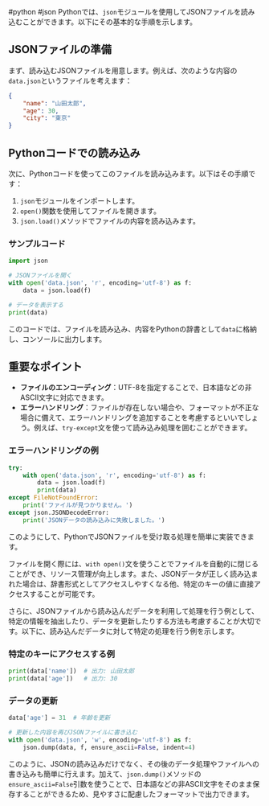 #python #json
Pythonでは、`json`モジュールを使用してJSONファイルを読み込むことができます。以下にその基本的な手順を示します。

## JSONファイルの準備

まず、読み込むJSONファイルを用意します。例えば、次のような内容の`data.json`というファイルを考えます：

```json
{
    "name": "山田太郎",
    "age": 30,
    "city": "東京"
}
```

## Pythonコードでの読み込み

次に、Pythonコードを使ってこのファイルを読み込みます。以下はその手順です：

1. `json`モジュールをインポートします。
2. `open()`関数を使用してファイルを開きます。
3. `json.load()`メソッドでファイルの内容を読み込みます。

### サンプルコード

```python
import json

# JSONファイルを開く
with open('data.json', 'r', encoding='utf-8') as f:
    data = json.load(f)

# データを表示する
print(data)
```

このコードでは、ファイルを読み込み、内容をPythonの辞書として`data`に格納し、コンソールに出力します。

## 重要なポイント

- **ファイルのエンコーディング**：UTF-8を指定することで、日本語などの非ASCII文字に対応できます。
- **エラーハンドリング**：ファイルが存在しない場合や、フォーマットが不正な場合に備えて、エラーハンドリングを追加することを考慮するといいでしょう。例えば、`try-except`文を使って読み込み処理を囲むことができます。

### エラーハンドリングの例

```python
try:
    with open('data.json', 'r', encoding='utf-8') as f:
        data = json.load(f)
        print(data)
except FileNotFoundError:
    print('ファイルが見つかりません。')
except json.JSONDecodeError:
    print('JSONデータの読み込みに失敗しました。')
```

このようにして、PythonでJSONファイルを受け取る処理を簡単に実装できます。

ファイルを開く際には、`with open()`文を使うことでファイルを自動的に閉じることができ、リソース管理が向上します。また、JSONデータが正しく読み込まれた場合は、辞書形式としてアクセスしやすくなる他、特定のキーの値に直接アクセスすることが可能です。

さらに、JSONファイルから読み込んだデータを利用して処理を行う例として、特定の情報を抽出したり、データを更新したりする方法も考慮することが大切です。以下に、読み込んだデータに対して特定の処理を行う例を示します。

### 特定のキーにアクセスする例

```python
print(data['name'])  # 出力: 山田太郎
print(data['age'])   # 出力: 30
```

### データの更新

```python
data['age'] = 31  # 年齢を更新

# 更新した内容を再びJSONファイルに書き込む
with open('data.json', 'w', encoding='utf-8') as f:
    json.dump(data, f, ensure_ascii=False, indent=4)
```

このように、JSONの読み込みだけでなく、その後のデータ処理やファイルへの書き込みも簡単に行えます。加えて、`json.dump()`メソッドの`ensure_ascii=False`引数を使うことで、日本語などの非ASCII文字をそのまま保存することができるため、見やすさに配慮したフォーマットで出力できます。